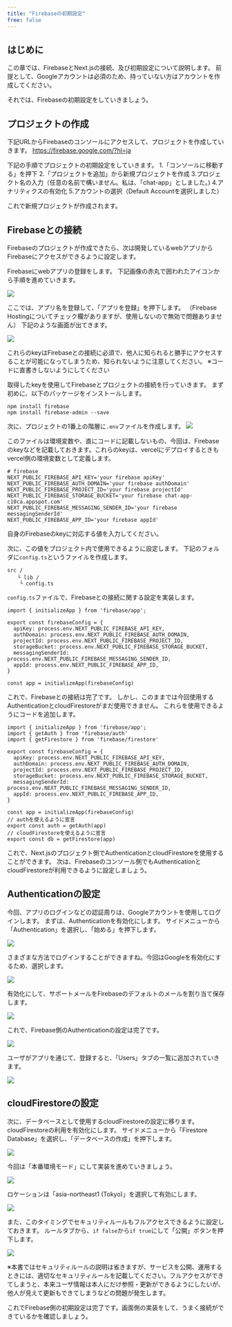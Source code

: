 ```yaml
---
title: "Firebaseの初期設定"
free: false
---
```


## はじめに
この章では、FirebaseとNext.jsの接続、及び初期設定について説明します。
前提として、Googleアカウントは必須のため、持っていない方はアカウントを作成してください。

それでは、Firebaseの初期設定をしていきましょう。

## プロジェクトの作成
下記URLからFirebaseのコンソールにアクセスして、プロジェクトを作成していきます。
https://firebase.google.com/?hl=ja

下記の手順でプロジェクトの初期設定をしていきます。
1.「コンソールに移動する」を押下
2.「プロジェクトを追加」から新規プロジェクトを作成
3.プロジェクト名の入力（任意の名前で構いません。私は、「chat-app」としました。)
4.アナリティクスの有効化
5.アカウントの選択（Default Accountを選択しました）

これで新規プロジェクトが作成されます。

## Firebaseとの接続
Firebaseのプロジェクトが作成できたら、次は開発しているwebアプリからFirebaseにアクセスができるように設定します。

Firebaseにwebアプリの登録をします。
下記画像の赤丸で囲われたアイコンから手順を進めていきます。

![](https://storage.googleapis.com/zenn-user-upload/15eee97a215c-20230708.png)

ここでは、アプリ名を登録して、「アプリを登録」を押下します。
（Firebase Hostingについてチェック欄がありますが、使用しないので無効で問題ありません）
下記のような画面が出てきます。

![](https://storage.googleapis.com/zenn-user-upload/1eb95c495279-20230708.png)

これらのkeyはFirebaseとの接続に必須で、他人に知られると勝手にアクセスすることが可能になってしまうため、知られないように注意してください。
※コードに直書きしないようにしてください

取得したkeyを使用してFirebaseとプロジェクトの接続を行っていきます。
まず初めに、以下のパッケージをインストールします。

```
npm install firebase
npm install firebase-admin --save
```

次に、プロジェクトの1番上の階層に`.env`ファイルを作成します。
![](https://storage.googleapis.com/zenn-user-upload/746b9e7ce405-20230708.png)

このファイルは環境変数や、直にコードに記載しないもの、今回は、Firebaseのkeyなどを記載しておきます。これらのkeyは、vercelにデプロイするときもvercel側の環境変数として定義します。

```typescript: .env
# firebase
NEXT_PUBLIC_FIREBASE_API_KEY='your firebase apiKey'
NEXT_PUBLIC_FIREBASE_AUTH_DOMAIN='your firebase authDomain'
NEXT_PUBLIC_FIREBASE_PROJECT_ID='your firebase projectId'
NEXT_PUBLIC_FIREBASE_STORAGE_BUCKET='your firebase chat-app-c10ca.appspot.com'
NEXT_PUBLIC_FIREBASE_MESSAGING_SENDER_ID='your firebase messagingSenderId'
NEXT_PUBLIC_FIREBASE_APP_ID='your firebase appId'
```
自身のFirebaseのkeyに対応する値を入力してください。

次に、この値をプロジェクト内で使用できるように設定します。
下記のフォルダに`config.ts`というファイルを作成します。
```
src /
　　└ lib /
	└ config.ts
```

`config.ts`ファイルで、Firebaseとの接続に関する設定を実装します。

```typescript: src/lib/config.ts
import { initializeApp } from 'firebase/app';

export const firebaseConfig = {
  apiKey: process.env.NEXT_PUBLIC_FIREBASE_API_KEY,
  authDomain: process.env.NEXT_PUBLIC_FIREBASE_AUTH_DOMAIN,
  projectId: process.env.NEXT_PUBLIC_FIREBASE_PROJECT_ID,
  storageBucket: process.env.NEXT_PUBLIC_FIREBASE_STORAGE_BUCKET,
  messagingSenderId: process.env.NEXT_PUBLIC_FIREBASE_MESSAGING_SENDER_ID,
  appId: process.env.NEXT_PUBLIC_FIREBASE_APP_ID,
}

const app = initializeApp(firebaseConfig)
```

これで、Firebaseとの接続は完了です。
しかし、このままでは今回使用するAuthenticationとcloudFirestoreがまだ使用できません。
これらを使用できるようにコードを追加します。

```
import { initializeApp } from 'firebase/app';
import { getAuth } from 'firebase/auth'
import { getFirestore } from 'firebase/firestore'

export const firebaseConfig = {
  apiKey: process.env.NEXT_PUBLIC_FIREBASE_API_KEY,
  authDomain: process.env.NEXT_PUBLIC_FIREBASE_AUTH_DOMAIN,
  projectId: process.env.NEXT_PUBLIC_FIREBASE_PROJECT_ID,
  storageBucket: process.env.NEXT_PUBLIC_FIREBASE_STORAGE_BUCKET,
  messagingSenderId: process.env.NEXT_PUBLIC_FIREBASE_MESSAGING_SENDER_ID,
  appId: process.env.NEXT_PUBLIC_FIREBASE_APP_ID,
}

const app = initializeApp(firebaseConfig)
// authを使えるように宣言
export const auth = getAuth(app)
// cloudFirestoreを使えるように宣言
export const db = getFirestore(app)
```

これで、Next.jsのプロジェクト側でAuthenticationとcloudFirestoreを使用することができます。
次は、Firebaseのコンソール側でもAuthenticationとcloudFirestoreが利用できるように設定しましょう。

## Authenticationの設定
今回、アプリのログインなどの認証周りは、Googleアカウントを使用してログインします。
まずは、Authenticationを有効化にします。
サイドメニューから「Authentication」を選択し、「始める」を押下します。

![](https://storage.googleapis.com/zenn-user-upload/6e78e190b4c9-20230708.png)

さまざまな方法でログインすることができますね。今回はGoogleを有効化にするため、選択します。

![](https://storage.googleapis.com/zenn-user-upload/cc8668a40155-20230708.png)

有効化にして、サポートメールをFirebaseのデフォルトのメールを割り当て保存します。

![](https://storage.googleapis.com/zenn-user-upload/54ce10b991d6-20230708.png)

これで、Firebase側のAuthenticationの設定は完了です。

![](https://storage.googleapis.com/zenn-user-upload/d057bee3eeb2-20230708.png)

ユーザがアプリを通じて、登録すると、「Users」タブの一覧に追加されていきます。

![](https://storage.googleapis.com/zenn-user-upload/bc32423b3730-20230708.png)

## cloudFirestoreの設定
次に、データベースとして使用するcloudFirestoreの設定に移ります。
cloudFirestoreの利用を有効化にします。
サイドメニューから「Firestore Database」を選択し、「データベースの作成」を押下します。

![](https://storage.googleapis.com/zenn-user-upload/5992db2ff4c2-20230708.png)

今回は「本番環境モード」にして実装を進めていきましょう。

![](https://storage.googleapis.com/zenn-user-upload/054391cc5b02-20230708.png)

ロケーションは「asia-northeast1 (Tokyo)」を選択して有効にします。

![](https://storage.googleapis.com/zenn-user-upload/944ec8b92533-20230708.png)

また、このタイミングでセキュリティルールもフルアクセスできるように設定しておきます。
ルールタブから、`if false`から`if true`にして「公開」ボタンを押下します。

![](https://storage.googleapis.com/zenn-user-upload/992c705a538c-20230708.png)

※本書ではセキュリティルールの説明は省きますが、サービスを公開、運用するときには、適切なセキュリティルールを記載してください。フルアクセスができてしまうと、本来ユーザ情報は本人にだけ参照・更新ができるようにしたいが、他人が見えて更新もできてしまうなどの問題が発生します。

これでFirebase側の初期設定は完了です。画面側の実装をして、うまく接続ができているかを確認しましょう。